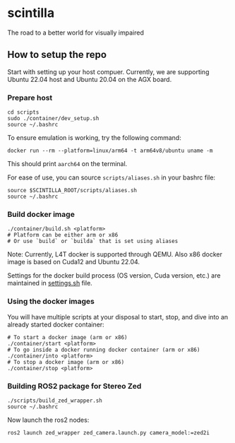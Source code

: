 # scintilla
The road to a better world for visually impaired

## How to setup the repo
Start with setting up your host compuer. Currently, we are supporting Ubuntu 22.04 host and Ubuntu 20.04 on the AGX board.

### Prepare host
```
cd scripts
sudo ./container/dev_setup.sh
source ~/.bashrc
```

To ensure emulation is working, try the following command:
```
docker run --rm --platform=linux/arm64 -t arm64v8/ubuntu uname -m
```

This should print `aarch64` on the terminal.

For ease of use, you can source `scripts/aliases.sh` in your bashrc file:
```
source $SCINTILLA_ROOT/scripts/aliases.sh
source ~/.bashrc
```

### Build docker image

```
./container/build.sh <platform>
# Platform can be either arm or x86
# Or use `build` or `builda` that is set using aliases
```

Note: Currently, L4T docker is supported through QEMU. Also x86 docker image is based on Cuda12 and Ubuntu 22.04.

Settings for the docker build process (OS version, Cuda version, etc.) are maintained in [settings.sh](container/settings.sh) file.

### Using the docker images
You will have multiple scripts at your disposal to start, stop, and dive into an already started docker container:

```
# To start a docker image (arm or x86)
./container/start <platform>
# To go inside a docker running docker container (arm or x86)
./container/into <platform>
# To stop a docker image (arm or x86)
./container/stop <platform>
```

### Building ROS2 package for Stereo Zed

```
./scripts/build_zed_wrapper.sh
source ~/.bashrc
```

Now launch the ros2 nodes:
```
ros2 launch zed_wrapper zed_camera.launch.py camera_model:=zed2i
```